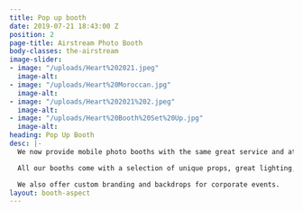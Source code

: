 ```yaml
---
title: Pop up booth
date: 2019-07-21 18:43:00 Z
position: 2
page-title: Airstream Photo Booth
body-classes: the-airstream
image-slider:
- image: "/uploads/Heart%202021.jpeg"
  image-alt: 
- image: "/uploads/Heart%20Moroccan.jpg"
  image-alt: 
- image: "/uploads/Heart%202021%202.jpeg"
  image-alt: 
- image: "/uploads/Heart%20Booth%20Set%20Up.jpg"
  image-alt: 
heading: Pop Up Booth
desc: |-
  We now provide mobile photo booths with the same great service and attention to detail as the airstream in a smaller package, perfect for smaller venues. Choose either our copper frame with elegant silk flowers or the love booth, a Las Vegas inspired lit up heart.

  All our booths come with a selection of unique props, great lighting, high speed printing and a host to guide your guests.

  We also offer custom branding and backdrops for corporate events.
layout: booth-aspect
---
```



